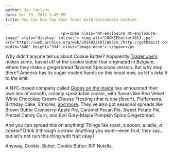 ```yaml
---
author: Jen Carlson
date: Oct 23, 2013 3:45 PM
title: You Can Now Top Your Toast With Spreadable Cookies
---
```



                            
                            
                            
                            <p><span class="mt-enclosure mt-enclosure-image" style="display: inline;"> <img alt="COOKIEbutter1013.jpg" src="https://web.archive.org/web/20140221071803im_/http://gothamist.com/attachments/arts_jen/COOKIEbutter1013.jpg" width="640" height="334" class="image-none"> </span></p>

<p>Why didn&apos;t anyone tell us about Cookie Butter? Apparently <a href="https://web.archive.org/web/20140221071803/http://www.amazon.com/Trader-Joes-Speculoos-Cookie-Butter/dp/B006KK4GUO">Trader Joe&apos;s</a> makes some, based off of the cookie butter that originated in Belgium, where they make a gingerbread flavored Speculoos version. But why stop there? America has its sugar-coated hands on this beast now, so let&apos;s <em>take it to the limit</em>.</p>

<p>A NYC-based company called <a href="https://web.archive.org/web/20140221071803/http://www.gooeyontheinside.com/">Gooey on the Inside</a> has announced their own line of smooth, creamy spreadable cookie, with flavors like Red Velvet White Chocolate Cream-Cheese Frosting (that is <em>one flavor</em>!), Fluffernana, Birthday Cake, S&apos;mores, <a href="https://web.archive.org/web/20140221071803/http://www.gooeyontheinside.com/Cookie_Butters_Info.html">and more</a>. They&apos;ve also got seasonal spreads like Brown Butter Cranberry-Apple Pie, Caramel Pecan Pie, Sweet Potato Pie, Pretzel Candy Corn, and Earl Grey-Maple Pumpkin Spice Gingerbread. </p>

<p>And you can spread this on anything! Things like toast, a spoon, a ladle, <em>a cookie?</em> Drink it through a straw. Anything you want&#x2014;even fruit, they say... but let&apos;s not ruin this thing with fruit okay?</p>

<p>Anyway, Cookie. Butter. Cookie Butter. RIP Nutella.</p>
                            
                            
                            